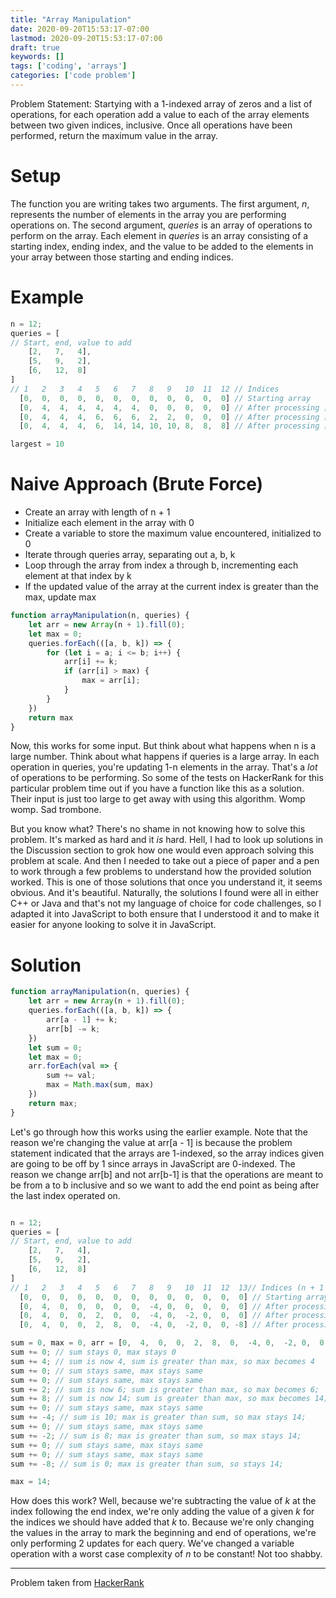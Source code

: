 ```yaml
---
title: "Array Manipulation"
date: 2020-09-20T15:53:17-07:00
lastmod: 2020-09-20T15:53:17-07:00
draft: true
keywords: []
tags: ['coding', 'arrays']
categories: ['code problem']
---
```


Problem Statement:
Startying with a 1-indexed array of zeros and a list of operations, for each operation add a value to each of the array elements between two given indices, inclusive.  Once all operations have been performed, return the maximum value in the array.
<!--more--> 

# Setup

The function you are writing takes two arguments.  The first argument, _n_, represents the number of elements in the array you are performing operations on.  The second argument, _queries_ is an array of operations to perform on the array.  Each element in _queries_ is an array consisting of a starting index, ending index, and the value to be added to the elements in your array between those starting and ending indices.

# Example 
```javascript
n = 12;
queries = [
// Start, end, value to add
    [2,   7,   4],
    [5,   9,   2],
    [6,   12,  8]
]
// 1   2   3   4   5   6   7   8   9   10  11  12 // Indices
  [0,  0,  0,  0,  0,  0,  0,  0,  0,  0,  0,  0] // Starting array
  [0,  4,  4,  4,  4,  4,  4,  0,  0,  0,  0,  0] // After processing [2, 7, 4]
  [0,  4,  4,  4,  6,  6,  6,  2,  2,  0,  0,  0] // After processing [5, 9, 2]
  [0,  4,  4,  4,  6,  14, 14, 10, 10, 8,  8,  8] // After processing [6, 12, 8]

largest = 10
```

# Naive Approach (Brute Force)
- Create an array with length of n + 1
- Initialize each element in the array with 0
- Create a variable to store the maximum value encountered, initialized to 0
- Iterate through queries array, separating out a, b, k
- Loop through the array from index a through b, incrementing each element at that index by k
- If the updated value of the array at the current index is greater than the max, update max

```javascript
function arrayManipulation(n, queries) {
    let arr = new Array(n + 1).fill(0);
    let max = 0;
    queries.forEach(([a, b, k]) => {
        for (let i = a; i <= b; i++) {
            arr[i] += k;
            if (arr[i] > max) {
                max = arr[i];
            }
        }
    })
    return max
}
```

Now, this works for some input.  But think about what happens when n is a large number.  Think about what happens if queries is a large array.  In each operation in queries, you're updating 1-n elements in the array.  That's a _lot_ of operations to be performing.  So some of the tests on HackerRank for this particular problem time out if you have a function like this as a solution.  Their input is just too large to get away with using this algorithm.  Womp womp.  Sad trombone.

But you know what?  There's no shame in not knowing how to solve this problem.  It's marked as hard and it _is_ hard.  Hell, I had to look up solutions in the Discussion section to grok how one would even approach solving this problem at scale.  And then I needed to take out a piece of paper and a pen to work through a few problems to understand how the provided solution worked.  This is one of those solutions that once you understand it, it seems obvious.  And it's beautiful.  Naturally, the solutions I found were all in either C++ or Java and that's not my language of choice for code challenges, so I adapted it into JavaScript to both ensure that I understood it and to make it easier for anyone looking to solve it in JavaScript.

# Solution

```javascript
function arrayManipulation(n, queries) {
    let arr = new Array(n + 1).fill(0);
    queries.forEach(([a, b, k]) => {
        arr[a - 1] += k;
        arr[b] -= k;
    })
    let sum = 0;
    let max = 0;
    arr.forEach(val => {
        sum += val;
        max = Math.max(sum, max)
    })
    return max;
}
```

Let's go through how this works using the earlier example.  Note that the reason we're changing the value at arr[a - 1] is because the problem statement indicated that the arrays are 1-indexed, so the array indices given are going to be off by 1 since arrays in JavaScript are 0-indexed.  The reason we change arr[b] and not arr[b-1] is that the operations are meant to be from a to b inclusive and so we want to add the end point as being after the last index operated on.

```javascript

n = 12;
queries = [
// Start, end, value to add
    [2,   7,   4],
    [5,   9,   2],
    [6,   12,  8]
]
// 1   2   3   4   5   6   7   8   9   10  11  12  13// Indices (n + 1 now)
  [0,  0,  0,  0,  0,  0,  0,  0,  0,  0,  0,  0,  0] // Starting array
  [0,  4,  0,  0,  0,  0,  0,  -4, 0,  0,  0,  0,  0] // After processing [2, 7, 4]
  [0,  4,  0,  0,  2,  0,  0,  -4, 0,  -2, 0,  0,  0] // After processing [5, 9, 2]
  [0,  4,  0,  0,  2,  8,  0,  -4, 0,  -2, 0,  0, -8] // After processing [6, 12, 8]

sum = 0, max = 0, arr = [0,  4,  0,  0,  2,  8,  0,  -4, 0,  -2, 0,  0, -8]
sum += 0; // sum stays 0, max stays 0
sum += 4; // sum is now 4, sum is greater than max, so max becomes 4
sum += 0; // sum stays same, max stays same
sum += 0; // sum stays same, max stays same
sum += 2; // sum is now 6; sum is greater than max, so max becomes 6;
sum += 8; // sum is now 14; sum is greater than max, so max becomes 14;
sum += 0; // sum stays same, max stays same
sum += -4; // sum is 10; max is greater than sum, so max stays 14;
sum += 0; // sum stays same, max stays same
sum += -2; // sum is 8; max is greater than sum, so max stays 14;
sum += 0; // sum stays same, max stays same
sum += 0; // sum stays same, max stays same
sum += -8; // sum is 0; max is greater than sum, so stays 14;

max = 14;
```

How does this work?  Well, because we're subtracting the value of _k_ at the index following the end index, we're only adding the value of a given _k_ for the indices we should have added that _k_ to.  Because we're only changing the values in the array to mark the beginning and end of operations, we're only performing 2 updates for each query.  We've changed a variable operation with a worst case complexity of _n_ to be constant!  Not too shabby.

---
Problem taken from [HackerRank](https://www.hackerrank.com/challenges/crush/problem) 